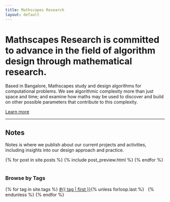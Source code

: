 ```yaml
---
title: Mathscapes Research
layout: default
---
```


# Mathscapes Research is committed to advance in the field of algorithm design through mathematical research.

Based in Bangalore, Mathscapes study and design algorithms for computational problems. We see algorithmic complexity more than just space and time; and examine how maths may be used to discover and build on other possible parameters that contribute to this complexity.

[Learn more](about)

<hr/>

## <ion-icon name="list-box"></ion-icon> Notes
Notes is where we publish about our current projects and activities, including insights into our design approach and practice.

<div class="posts">
<table style="width=100%">
  {% for post in site.posts %}
    {% include post_preview.html %}
  {% endfor %}
</table>
</div>

### <ion-icon name="pricetags"></ion-icon> Browse by Tags

<div>
{% for tag in site.tags %}
  <a href="{{ site.baseurl }}/notes/tag/{{ tag | first | downcase }}">#{{ tag | first }}</a>{% unless forloop.last %} &nbsp; {% endunless %}
{% endfor %}
</div>

<!-- ## Authors

<div>
{% for author in site.authors %}
  <a href="{{ author.url }}">{{ author.name }}</a>{% unless forloop.last %} &nbsp; {% endunless %}
{% endfor %}
</div> -->